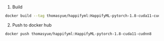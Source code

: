 

1. Build
```bash
docker build --tag thomasyue/happifyml:HappifyML-pytorch-1.8-cuda11-cudnn8 -f Dockerfile.azure .
```

2. Push to docker hub
```
docker push thomasyue/happifyml:HappifyML-pytorch-1.8-cuda11-cudnn8
```